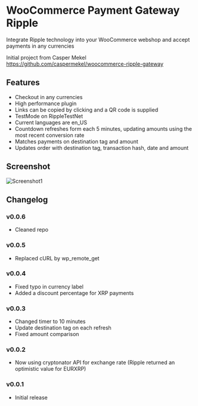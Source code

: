 WooCommerce Payment Gateway Ripple
==========

Integrate Ripple technology into your WooCommerce webshop and accept payments in any currencies

Initial project from Casper Mekel https://github.com/caspermekel/woocommerce-ripple-gateway

## Features
- Checkout in any currencies
- High performance plugin
- Links can be copied by clicking and a QR code is supplied 
- TestMode on RippleTestNet
- Current languages are en_US
- Countdown refreshes form each 5 minutes, updating amounts using the most recent conversion rate
- Matches payments on destination tag and amount
- Updates order with destination tag, transaction hash, date and amount

## Screenshot
![Screenshot1](/assets/screenshot-1.png "Checkout")

## Changelog

### v0.0.6
- Cleaned repo

### v0.0.5
- Replaced cURL by wp_remote_get

### v0.0.4
- Fixed typo in currency label
- Added a discount percentage for XRP payments

### v0.0.3
- Changed timer to 10 minutes
- Update destination tag on each refresh
- Fixed amount comparison

### v0.0.2
- Now using cryptonator API for exchange rate (Ripple returned an optimistic value for EURXRP)

### v0.0.1
- Initial release
